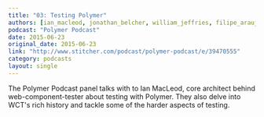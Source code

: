 ```yaml
---
title: "03: Testing Polymer"
authors: [ian_macleod, jonathan_belcher, william_jeffries, filipe_araujo, dane_oconner]
podcast: "Polymer Podcast"
date: 2015-06-23
original_date: 2015-06-23
link: "http://www.stitcher.com/podcast/polymer-podcast/e/39470555"
category: podcasts
layout: single
---
```


The Polymer Podcast panel talks with to Ian MacLeod, core architect behind web-component-tester about testing with Polymer. They also delve into WCT's rich history and tackle some of the harder aspects of testing.
